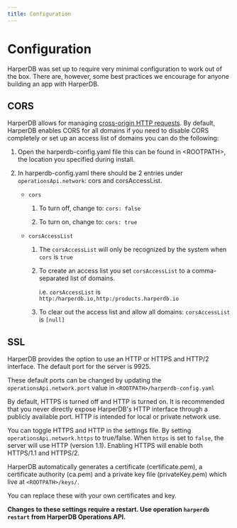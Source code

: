 ```yaml
---
title: Configuration
---
```


# Configuration

HarperDB was set up to require very minimal configuration to work out of the box. There are, however, some best practices we encourage for anyone building an app with HarperDB.



## CORS

HarperDB allows for managing [cross-origin HTTP requests](https:/developer.mozilla.org/en-US/docs/Web/HTTP/Access_control_CORS). By default, HarperDB enables CORS for all domains if you need to disable CORS completely or set up an access list of domains you can do the following:

1) Open the harperdb-config.yaml file this can be found in &lt;ROOTPATH>, the location you specified during install.

2) In harperdb-config.yaml there should be 2 entries under `operationsApi.network`: cors and corsAccessList. 
   * `cors`
   
     1) To turn off, change to: `cors: false`
     
     2) To turn on, change to: `cors: true`
     
   * `corsAccessList`
     
      1) The `corsAccessList` will only be recognized by the system when `cors` is `true`
     
      2) To create an access list you set `corsAccessList` to a comma-separated list of domains.
     
         i.e. `corsAccessList` is `http:/harperdb.io,http:/products.harperdb.io`
     
      3) To clear out the access list and allow all domains: `corsAccessList` is `[null]`
     
     
## SSL

HarperDB provides the option to use an HTTP or HTTPS and HTTP/2 interface. The default port for the server is 9925.



These default ports can be changed by updating the `operationsApi.network.port` value in `<ROOTPATH>/harperdb-config.yaml`



By default, HTTPS is turned off and HTTP is turned on. It is recommended that you never directly expose HarperDB's HTTP interface through a publicly available port. HTTP is intended for local or private network use.



You can toggle HTTPS and HTTP in the settings file. By setting `operationsApi.network.https` to true/false. When `https` is set to `false`, the server will use HTTP (version 1.1). Enabling HTTPS will enable both HTTPS/1.1 and HTTPS/2.



HarperDB automatically generates a certificate (certificate.pem), a certificate authority (ca.pem) and a private key file (privateKey.pem) which live at `<ROOTPATH>/keys/`.



You can replace these with your own certificates and key.



**Changes to these settings require a restart. Use operation `harperdb restart` from HarperDB Operations API.**